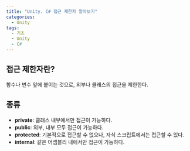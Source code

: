 ```yaml
---
title: "Unity. C# 접근 제한자 알아보기"
categories:
  - Unity
tags:
  - 기초
  - Unity
  - C#
---
```


## 접근 제한자란?

함수나 변수 앞에 붙이는 것으로, 외부나 클래스의 접근을 제한한다.

## 종류

- **private**: 클래스 내부에서만 접근이 가능하다.
- **public**: 외부, 내부 모두 접근이 가능하다.
- **protected**: 기본적으로 접근할 수 없으나, 자식 스크립트에서는 접근할 수 있다.
- **internal**: 같은 어셈블리 내에서만 접근이 가능하다. 